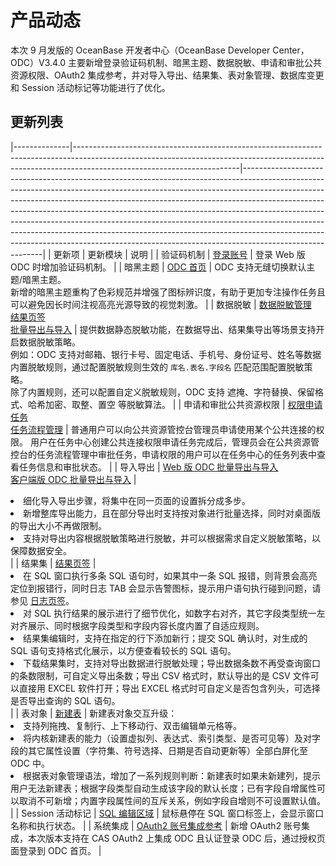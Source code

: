 # 产品动态

本次 9 月发版的 OceanBase 开发者中心（OceanBase Developer Center，ODC）V3.4.0 主要新增登录验证码机制、暗黑主题、数据脱敏、申请和审批公共资源权限、OAuth2 集成参考，并对导入导出、结果集、表对象管理、数据库变更和 Session 活动标记等功能进行了优化。

## 更新列表


|--------------|-----------------------------------------------------------------------------------------------------------------------------------------------------------------------------------------------------|----------------------------------------------------------------------------------------------------------------------------------------------------------------------------------------------------------------------------------------------------------------------------------------------------------------------------------------------------------------------------------------------------------------------------------------------------------------------------------------------------------------------------------------------------------------------------------------------|
| 更新项          | 更新模块     | 说明      |
| 验证码机制        | [登录账号](../6.web-odc-user-guide/1.log-on-to-odc/1.log-on-to-odc-account.md)        | 登录 Web 版 ODC 时增加验证码机制。      |
| 暗黑主题         | [ODC 首页](../6.web-odc-user-guide/2.web-odc-homepage.md)     | ODC 支持无缝切换默认主题/暗黑主题。<br> 新增的暗黑主题重构了色彩规范并增强了图标辨识度，有助于更加专注操作任务且可以避免因长时间注视高亮光源导致的视觉刺激。    |
| 数据脱敏         | [数据脱敏管理](../6.web-odc-user-guide/4.web-odc-public-resource-management/6.web-odc-desensitization-rules.md) <br> [结果页签](../6.web-odc-user-guide/5.web-odc-use-workspace/2.web-odc-sql-window.md) <br> [批量导出与导入](../6.web-odc-user-guide/6.web-odc-use-tools/1.web-odc-data-export-and-import/3.web-odc-batch-export-and-import.md) | 提供数据静态脱敏功能，在数据导出、结果集导出等场景支持开启数据脱敏策略。<br> 例如：ODC 支持对邮箱、银行卡号、固定电话、手机号、身份证号、姓名等数据内置脱敏规则，通过配置脱敏规则生效的 `库名.表名.字段名` 匹配范围配置脱敏策略。<br> 除了内置规则，还可以配置自定义脱敏规则，ODC 支持 遮掩、字符替换、保留格式、哈希加密、取整、置空 等脱敏算法。   |
| 申请和审批公共资源权限  | [权限申请任务](../6.web-odc-user-guide/9.web-odc-task-management/6.web-odc-apply-for-permissions-task.md) <br> [任务流程管理](../6.web-odc-user-guide/4.web-odc-public-resource-management/4.web-odc-task-process.md)                                                                          | 普通用户可以向公共资源管控台管理员申请使用某个公共连接的权限。 用户在任务中心创建公共连接权限申请任务完成后，管理员会在公共资源管控台的任务流程管理中审批任务，申请权限的用户可以在任务中心的任务列表中查看任务信息和审批状态。     |
| 导入导出         | [Web 版 ODC 批量导出与导入](../6.web-odc-user-guide/6.web-odc-use-tools/1.web-odc-data-export-and-import/3.web-odc-batch-export-and-import.md) <br> [客户端版 ODC 批量导出与导入](../7.client-odc-user-guide/5.client-odc-use-tools/1.client-odc-data-export-and-import/3.client-odc-batch-export-and-import.md)                                              | <li> 细化导入导出步骤，将集中在同一页面的设置拆分成多步。</li>   <li> 新增整库导出能力，且在部分导出时支持按对象进行批量选择，同时对桌面版的导出大小不再做限制。</li>    <li> 支持对导出内容根据脱敏策略进行脱敏，并可以根据需求自定义脱敏策略，以保障数据安全。</li>  |
| 结果集          | [结果页签](../6.web-odc-user-guide/5.web-odc-use-workspace/2.web-odc-sql-window.md)                                                                                                                                           | <li> 在 SQL 窗口执行多条 SQL 语句时，如果其中一条 SQL 报错，则背景会高亮定位到报错行，同时日志 TAB 会显示告警图标，提示用户语句执行碰到问题，请参见 [日志页签](../6.web-odc-user-guide/5.web-odc-use-workspace/2.web-odc-sql-window.md)。</li>   <li> 对 SQL 执行结果的展示进行了细节优化，如数字右对齐，其它字段类型统一左对齐展示、同时根据字段类型和字段内容长度内置了自适应规则。 </li>  <li> 结果集编辑时，支持在指定的行下添加新行；提交 SQL 确认时，对生成的 SQL 语句支持格式化展示，以方便查看较长的 SQL 语句。 </li>  <li> 下载结果集时，支持对导出数据进行脱敏处理；导出数据条数不再受查询窗口的条数限制，可自定义导出条数；导出 CSV 格式时，默认导出的是 CSV 文件可以直接用 EXCEL 软件打开；导出 EXCEL 格式时可自定义是否包含列头，可选择是否导出查询的 SQL 语句。</li>    |
| 表对象          | [新建表](../6.web-odc-user-guide/11.web-odc-database-objects/1.web-odc-table-objects/2.web-odc-create-a-table.md)                                                                                                                                                  | 新建表对象交互升级： <li> 支持列拖拽、复制行、上下移动行、双击编辑单元格等。</li>   <li> 将内核新建表的能力（设置虚拟列、表达式、索引类型、是否可见等）及对字段的其它属性设置（字符集、符号选择、日期是否自动更新等）全部白屏化至 ODC 中。</li>   <li> 根据表对象管理语法，增加了一系列规则判断：新建表时如果未新建列，提示用户无法新建表；根据字段类型自动生成该字段的默认长度；已有字段自增属性可以取消不可新增；内置字段属性间的互斥关系，例如字段自增则不可设置默认值。</li>     |
| Session 活动标记 | [SQL 编辑区域](../6.web-odc-user-guide/5.web-odc-use-workspace/2.web-odc-sql-window.md)                                                                                                                                       | 鼠标悬停在 SQL 窗口标签上，会显示窗口名称和执行状态。  |
| 系统集成         | [OAuth2 账号集成参考](../10.system-integration/2.oauth2-account-integration-guide/1.oauth3-overview.md)    | 新增 OAuth2 账号集成，本次版本支持在 CAS OAuth2 上集成 ODC 且认证登录 ODC 后，通过授权页面登录到 ODC 首页。    |